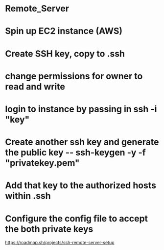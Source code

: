# Remote_Server

# Spin up EC2 instance (AWS)

# Create SSH key, copy to .ssh 

# change permissions for owner to read and write

# login to instance by passing in ssh -i "key" <instance>

# Create another ssh key and generate the public key -- ssh-keygen -y -f "privatekey.pem"

# Add that key to the authorized hosts within .ssh

# Configure the config file to accept the both private keys

https://roadmap.sh/projects/ssh-remote-server-setup



